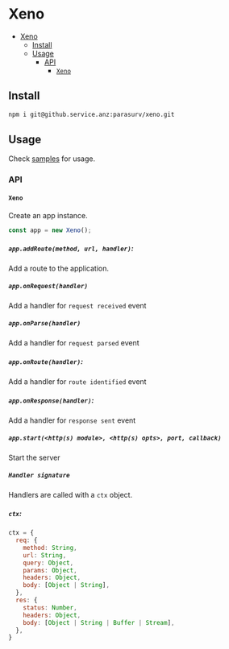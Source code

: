 # Xeno

- [Xeno](#xeno)
  - [Install](#install)
  - [Usage](#usage)
    - [API](#api)
      - [`Xeno`](#xeno-1)

## Install
```bash
npm i git@github.service.anz:parasurv/xeno.git
```

## Usage
Check [samples](/samples) for usage.

### API
#### `Xeno`
Create an app instance.
```js
const app = new Xeno();
```

##### `app.addRoute(method, url, handler)`:
Add a route to the application.<br />

##### `app.onRequest(handler)`
Add a handler for `request received` event

##### `app.onParse(handler)`
Add a handler for `request parsed` event

##### `app.onRoute(handler)`:
Add a handler for `route identified` event

##### `app.onResponse(handler)`:
Add a handler for `response sent` event

##### `app.start(<http(s) module>, <http(s) opts>, port, callback)`
Start the server

##### `Handler signature`
Handlers are called with a `ctx` object.

##### `ctx`:
```js
ctx = {
  req: {
    method: String,
    url: String,
    query: Object,
    params: Object,
    headers: Object,
    body: [Object | String],
  },
  res: {
    status: Number,
    headers: Object,
    body: [Object | String | Buffer | Stream],
  },
}
```